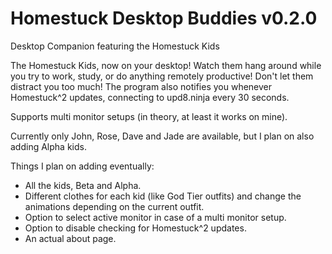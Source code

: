 # Homestuck Desktop Buddies v0.2.0
Desktop Companion featuring the Homestuck Kids

The Homestuck Kids, now on your desktop! Watch them hang around while you try to work, study, or do anything remotely productive! Don't let them distract you too much! The program also notifies you whenever Homestuck^2 updates, connecting to upd8.ninja every 30 seconds.

Supports multi monitor setups (in theory, at least it works on mine).

Currently only John, Rose, Dave and Jade are available, but I plan on also adding Alpha kids.

Things I plan on adding eventually:

* All the kids, Beta and Alpha.
* Different clothes for each kid (like God Tier outfits) and change the animations depending on the current outfit.
* Option to select active monitor in case of a multi monitor setup.
* Option to disable checking for Homestuck^2 updates.
* An actual about page.